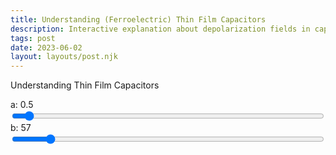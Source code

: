 ```yaml
---
title: Understanding (Ferroelectric) Thin Film Capacitors
description: Interactive explanation about depolarization fields in capacitors
tags: post
date: 2023-06-02
layout: layouts/post.njk
---
```





Understanding Thin Film Capacitors



<play-ground>
  <divs>
    <form>
        <div style="display: grid;">
            <label for="a" id="aText">
            a: 0.5
            </label>
            <input id="a" type="range" min="0.1" max="10" step="0.1" aria-label="a" value="0.5" oninput="result()">
        </div>
        <div style="display: grid;">
            <label for="b" id="bText">
            b: 57
            </label>
            <input id="b" type="range" min="1" max="500" aria-label="b" value="57" oninput="result()">
        </div>
    </form>
  </div>

  <div style="width:100%; height:400px;">
    <canvas id="myChart" style="width:90%; height:400px"></canvas>
  </div>
</play-ground>



<script src="https://cdn.jsdelivr.net/npm/chart.js"></script>

<script>

  const ctx = document.getElementById('myChart');

  const xyValues = [];
  generateData("x * 2 + 7", 0, 100, 100);

  
  var aText = document.getElementById("aText");
  var bText = document.getElementById("bText");

  myChart = new Chart(ctx, {
    type: "line",
    data: {
      datasets: [{
        label: "test",
        fill: false,
        pointRadius: 0,
        borderColor: "rgba(255,0,0,0.5)",
        data: xyValues
      }]
    },
    options: {
      scales: {
        x: {
          type: 'linear',
          position: 'bottom',
          suggestedMin: 0,
          suggestedMax: 100
        },
        y: {
          suggestedMin: 0,
          suggestedMax: 100
        }
      }
    }
  });

  function generateData(value, i1, i2, num = 100) {
    xyValues.length = 0;
    for (let x = i1; x <= i2; x += (i2 - i1)/num) {
      xyValues.push({x:x,y:eval(value)});
    }
  }

  function result(){
    var a = document.getElementById("a").value;
    var b = document.getElementById("b").value;
    if (!isNaN(a)) {
      aText.innerHTML = "a: " + a; 
      bText.innerHTML = "b: " + b;
      generateData("x * " + a + " + " + b, 0, 100, 100);
      myChart.data.datasets[0].data = xyValues;
      myChart.update('none');
    }
    else
      console.log("Please enter the integer value..");
  }
</script>




<SpringPhysics withDamping />